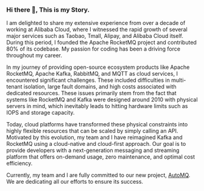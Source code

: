 ### Hi there 👋, This is my Story.

I am delighted to share my extensive experience from over a decade of working at Alibaba Cloud, where I witnessed the rapid growth of several major services such as Taobao, Tmall, Alipay, and Alibaba Cloud itself. During this period, I founded the Apache RocketMQ project and contributed 80% of its codebase. My passion for coding has been a driving force throughout my career.

In my journey of providing open-source ecosystem products like Apache RocketMQ, Apache Kafka, RabbitMQ, and MQTT as cloud services, I encountered significant challenges. These included difficulties in multi-tenant isolation, large fault domains, and high costs associated with dedicated resources. These issues primarily stem from the fact that systems like RocketMQ and Kafka were designed around 2010 with physical servers in mind, which inevitably leads to hitting hardware limits such as IOPS and storage capacity.

Today, cloud platforms have transformed these physical constraints into highly flexible resources that can be scaled by simply calling an API. Motivated by this evolution, my team and I have reimagined Kafka and RocketMQ using a cloud-native and cloud-first approach. Our goal is to provide developers with a next-generation messaging and streaming platform that offers on-demand usage, zero maintenance, and optimal cost efficiency.

Currently, my team and I are fully committed to our new project, [AutoMQ](https://github.com/AutoMQ/automq). We are dedicating all our efforts to ensure its success.
